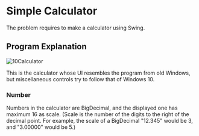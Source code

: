# Simple Calculator

The problem requires to make a calculator using Swing.

## Program Explanation
![10Calculator](https://user-images.githubusercontent.com/48712088/149197908-4ec9d294-2554-4cac-9d54-76d5e9768178.png)

This is the calculator whose UI resembles the program from old Windows, but miscellaneous controls try to follow that of Windows 10.

### Number
Numbers in the calculator are BigDecimal, and the displayed one has maximum 16 as scale. (Scale is the number of the digits to the right of the decimal point. For example, the scale of a BigDecimal "12.345" would be 3, and "3.00000" would be 5.)
